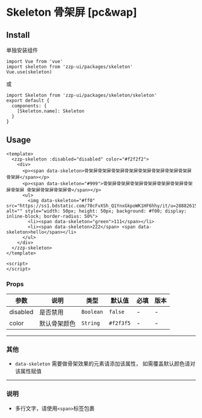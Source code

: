 # Skeleton 骨架屏 [pc&wap]

## Install

单独安装组件
```vue
import Vue from 'vue'
import skeleton from 'zzp-ui/packages/skeleton'
Vue.use(skeleton)
```
或
```vue
import Skeleton from 'zzp-ui/packages/skeleton/skeleton'
export default {
  components: {
    [Skeleton.name]: Skeleton
  }
}
```

## Usage

```vue
<template>
  <zzp-skeleton :disabled="disabled" color="#f2f2f2">
    <div>
      <p><span data-skeleton>骨架屏骨架屏骨架屏骨架屏骨架屏骨架屏骨架屏骨架屏 骨架屏</span></p>
      <p><span data-skeleton="#999">骨架屏骨架屏骨架屏骨架屏骨架屏骨架屏骨架屏骨架屏 骨架屏骨架屏骨架屏骨</span></p>
      <ul>
        <img data-skeleton="#ff0" src="https://ss1.bdstatic.com/70cFvXSh_Q1YnxGkpoWK1HF6hhy/it/u=2888261511,2808819884&fm=26&gp=0.jpg" alt="" style="width: 50px; height: 50px; background: #f00; display: inline-block; border-radius: 50%">
        <li><span data-skeleton="green">111</span></li>
        <li><span data-skeleton>222</span> <span data-skeleton>hello</span></li>
      </ul>
    </div>
  </zzp-skeleton>
</template>

<script>
</script>
```

### Props 

| 参数 | 说明 | 类型 | 默认值 | 必填 | 版本 |
| ---- | ---- | ---- | ---- | ---- | ---- |
| disabled | 是否禁用 | `Boolean` | `false` | - | - |
| color | 默认骨架颜色 | `String` | `#f2f3f5` | - | - |

--- 

### 其他

* `data-skeleton` 需要做骨架效果的元素请添加该属性， 如需覆盖默认颜色请对该属性赋值

---

### 说明

* 多行文字，请使用`<span>`标签包裹


